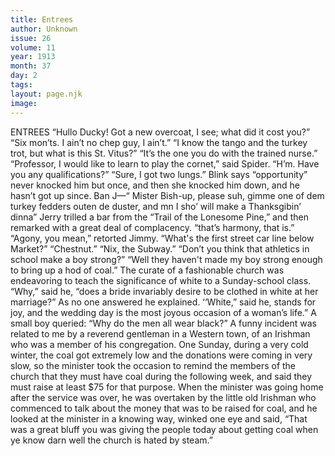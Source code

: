```yaml
---
title: Entrees
author: Unknown
issue: 26
volume: 11
year: 1913
month: 37
day: 2
tags:
layout: page.njk
image:
---
```

ENTREES    “Hullo Ducky! Got a new overcoat, I see; what did it cost you?”    “Six mon’ts. I ain’t no chep guy, I ain’t.”       “I know the tango and the turkey trot, but what is this St. Vitus?”    “It’s the one you do with the trained nurse.”       “Professor, I would like to learn to play the cornet,” said Spider.    “H’m. Have you any qualifications?”    “Sure, I got two lungs.”       Blink says “opportunity” never knocked him but once, and then she knocked him down, and he hasn’t got up since.       Ban J—“ Mister Bish-up, please suh, gimme one of dem turkey fedders outen de duster, and mn I sho’ will make a Thanksgibin’ dinna”      Jerry trilled a bar from the “Trail of the Lonesome Pine,” and then remarked with a great deal of complacency. “that’s harmony, that is.”    “Agony, you mean,” retorted Jimmy.       “What's the first street car line below Market?”    “Chestnut.”    “Nix, the Subway.”       “Don’t you think that athletics in school make a boy strong?”    “Well they haven't made my boy strong enough to bring up a hod of coal.”       The curate of a fashionable church was endeavoring to teach the significance of white to a Sunday-school class. “Why,” said he, “does a bride invariably desire to be clothed in white at her marriage?” As no one answered he explained. ‘‘White,” said he, stands for joy, and the wedding day is the most joyous occasion of a woman’s life.” A small boy queried: “Why do the men all wear black?”       A funny incident was related to me by a reverend gentleman in a Western town, of an Irishman who was a member of his congregation. One Sunday, during a very cold winter, the coal got extremely low and the donations were coming in very slow, so the minister took the occasion to remind the members of the church that they must have coal during the following week, and said they must raise at least $75 for that purpose. When the minister was going home after the service was over, he was overtaken by the little old Irishman who commenced to talk about the money that was to be raised for coal, and he looked at the minister in a knowing way, winked one eye and said, “That was a great bluff you was giving the people today about getting coal when ye know darn well the church is hated by steam.”
